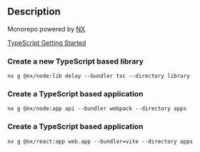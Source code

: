 ## Description

Monorepo powered by [NX](https://nx.dev/)

[TypeScript Getting Started](https://nx.dev/getting-started/nx-and-typescript#create-a-typescript-based-application)

### Create a new TypeScript based library

`nx g @nx/node:lib delay --bundler tsc --directory library`

### Create a TypeScript based application

`nx g @nx/node:app api --bundler webpack --directory apps`

### Create a TypeScript based application

`nx g @nx/react:app web.app --bundler=vite --directory apps`